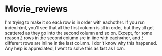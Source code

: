 # Movie_reviews
I'm trying to make it so each row is in order with eachother. If you run index.html,
you'll see that all the first column is all in order, but they all get scattered as they go into the second column and so on. Except, for some reason 2 
rows in the second column are in line with eachother, and 2 different rows are inline in the last column. I don't know why this happened. Any help is appreciated,
I want to solve this as fast as I can.
